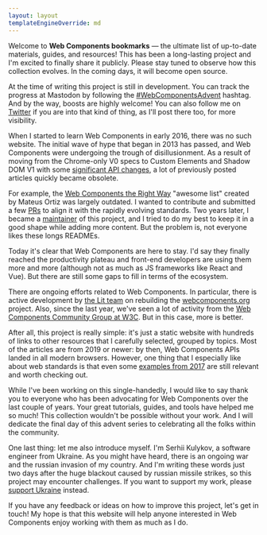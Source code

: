 ```yaml
---
layout: layout
templateEngineOverride: md
---
```


Welcome to **Web Components bookmarks** — the ultimate list of up-to-date materials, guides, and resources!
This has been a long-lasting project and I'm excited to finally share it publicly. Please stay tuned
to observe how this collection evolves. In the coming days, it will become open source.

At the time of writing this project is still in development. You can track the progress at Mastodon
by following the [#WebComponentsAdvent](https://fosstodon.org/tags/WebComponentsAdvent) hashtag. And
by the way, boosts are highly welcome! You can also follow me on [Twitter](https://twitter.com/serhiikulykov)
if you are into that kind of thing, as I'll post there too, for more visibility.

When I started to learn Web Components in early 2016, there was no such website. The initial wave of
hype that began in 2013 has passed, and Web Components were undergoing the trough of disillusionment.
As a result of moving from the Chrome-only V0 specs to Custom Elements and Shadow DOM V1 with some
[significant API changes](https://hayatoito.github.io/2016/shadowdomv1/), a lot of previously
posted articles quickly became obsolete.

For example, the [Web Components the Right Way](https://github.com/mateusortiz/webcomponents-the-right-way)
"awesome list" created by Mateus Ortiz was largely outdated. I wanted to contribute and submitted a
few [PRs](https://github.com/mateusortiz/webcomponents-the-right-way/pull/12) to align it with the
rapidly evolving standards. Two years later, I became a [maintainer](https://dev.to/webpadawan/web-components-the-right-way-project-relaunch-20d7)
of this project, and I tried to do my best to keep it in a good shape while adding more content.
But the problem is, not everyone likes these longs READMEs.

Today it's clear that Web Components are here to stay. I'd say they finally reached the productivity
plateau and front-end developers are using them more and more (although not as much as JS frameworks
like React and Vue). But there are still some gaps to fill in terms of the ecosystem.

There are ongoing efforts related to Web Components. In particular, there is active development by
[the Lit team](https://github.com/webcomponents/webcomponents.org/issues/1250#issuecomment-1256401265)
on rebuilding the [webcomponents.org](https://www.webcomponents.org/) project. Also, since the last year,
we've seen a lot of activity from the [Web Components Community Group at W3C](https://web-components-cg.netlify.app).
But in this case, more is better.

After all, this project is really simple: it's just a static website with hundreds of links to other
resources that I carefully selected, grouped by topics. Most of the articles are from 2019 or newer:
by then, Web Components APIs landed in all modern browsers. However, one thing that I especially like
about web standards is that even some [examples from 2017](https://web.dev/web-components/) are still
relevant and worth checking out.

While I've been working on this single-handedly, I would like to say thank you to everyone who has
been advocating for Web Components over the last couple of years. Your great tutorials, guides, and
tools have helped me so much! This collection wouldn't be possible without your work. And I will
dedicate the final day of this advent series to celebrating all the folks within the community.

One last thing: let me also introduce myself. I'm Serhii Kulykov, a software engineer from Ukraine.
As you might have heard, there is an ongoing war and the russian invasion of my country. And I'm writing
these words just two days after the huge blackout caused by russian missile strikes, so this project
may encounter challenges. If you want to support my work, please [support Ukraine](https://stand-with-ukraine.pp.ua/) instead.

If you have any feedback or ideas on how to improve this project, let's get in touch! My hope is that
this website will help anyone interested in Web Components enjoy working with them as much as I do.
